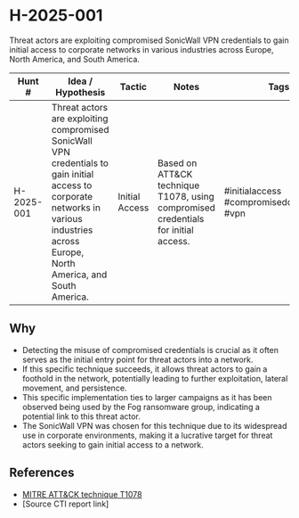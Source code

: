 # H-2025-001
Threat actors are exploiting compromised SonicWall VPN credentials to gain initial access to corporate networks in various industries across Europe, North America, and South America.

| Hunt #       | Idea / Hypothesis                                                      | Tactic         | Notes                                      | Tags                           | Submitter                                   |
|--------------|-------------------------------------------------------------------------|----------------|--------------------------------------------|--------------------------------|---------------------------------------------|
| H-2025-001    | Threat actors are exploiting compromised SonicWall VPN credentials to gain initial access to corporate networks in various industries across Europe, North America, and South America. | Initial Access | Based on ATT&CK technique T1078, using compromised credentials for initial access. | #initialaccess #compromisedcredentials #vpn | [hearth-auto-intel](https://github.com/THORCollective/HEARTH) |

## Why
- Detecting the misuse of compromised credentials is crucial as it often serves as the initial entry point for threat actors into a network.
- If this specific technique succeeds, it allows threat actors to gain a foothold in the network, potentially leading to further exploitation, lateral movement, and persistence.
- This specific implementation ties to larger campaigns as it has been observed being used by the Fog ransomware group, indicating a potential link to this threat actor.
- The SonicWall VPN was chosen for this technique due to its widespread use in corporate environments, making it a lucrative target for threat actors seeking to gain initial access to a network.

## References
- [MITRE ATT&CK technique T1078](https://attack.mitre.org/techniques/T1078/)
- [Source CTI report link]